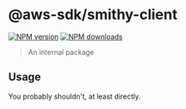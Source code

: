 # @aws-sdk/smithy-client

[![NPM version](https://img.shields.io/npm/v/@aws-sdk/@aws-sdk/smithy-client/beta.svg)](https://www.npmjs.com/package/@aws-sdk/@aws-sdk/smithy-client)
[![NPM downloads](https://img.shields.io/npm/dm/@aws-sdk/@aws-sdk/smithy-client.svg)](https://www.npmjs.com/package/@aws-sdk/@aws-sdk/smithy-client)

> An internal package

## Usage

You probably shouldn't, at least directly.
